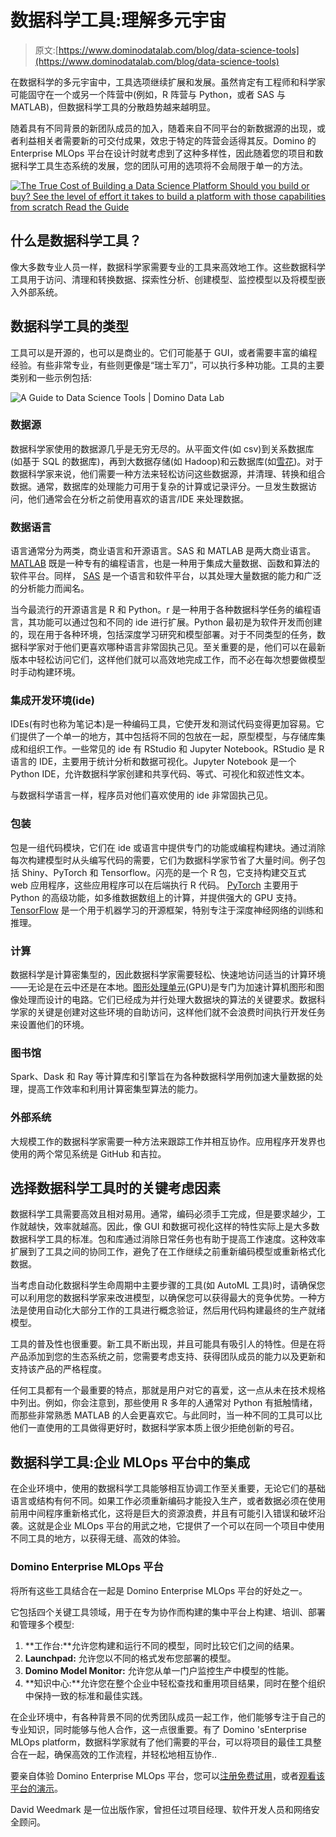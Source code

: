 # 数据科学工具:理解多元宇宙

> 原文:[https://www.dominodatalab.com/blog/data-science-tools](https://www.dominodatalab.com/blog/data-science-tools)

在数据科学的多元宇宙中，工具选项继续扩展和发展。虽然肯定有工程师和科学家可能固守在一个或另一个阵营中(例如，R 阵营与 Python，或者 SAS 与 MATLAB)，但数据科学工具的分散趋势越来越明显。

随着具有不同背景的新团队成员的加入，随着来自不同平台的新数据源的出现，或者利益相关者需要新的可交付成果，效忠于特定的阵营会适得其反。Domino 的 Enterprise MLOps 平台在设计时就考虑到了这种多样性，因此随着您的项目和数据科学工具生态系统的发展，您的团队可用的选项将不会局限于单一的方法。

[![The True Cost of Building a  Data Science Platform  Should you build or buy? See the level of effort it takes to build a platform with those capabilities from scratch Read the Guide](../Images/ec78987b2846b00004c35ecd3ab5764c.png)](https://cta-redirect.hubspot.com/cta/redirect/6816846/55c5cf7e-0558-4c49-8177-a3c7cbf3713a) 

## 什么是数据科学工具？

像大多数专业人员一样，数据科学家需要专业的工具来高效地工作。这些数据科学工具用于访问、清理和转换数据、探索性分析、创建模型、监控模型以及将模型嵌入外部系统。

## 数据科学工具的类型

工具可以是开源的，也可以是商业的。它们可能基于 GUI，或者需要丰富的编程经验。有些非常专业，有些则更像是“瑞士军刀”，可以执行多种功能。工具的主要类别和一些示例包括:

![A Guide to Data Science Tools | Domino Data Lab](../Images/4aaf418486ec8df9a7ab52b4636dabc1.png)

### 数据源

数据科学家使用的数据源几乎是无穷无尽的。从平面文件(如 csv)到关系数据库(如基于 SQL 的数据库)，再到大数据存储(如 Hadoop)和云数据库(如[雪花](https://www.dominodatalab.com/partners/snowflake/))。对于数据科学家来说，他们需要一种方法来轻松访问这些数据源，并清理、转换和组合数据。通常，数据库的处理能力可用于复杂的计算或记录评分。一旦发生数据访问，他们通常会在分析之前使用喜欢的语言/IDE 来处理数据。

### 数据语言

语言通常分为两类，商业语言和开源语言。SAS 和 MATLAB 是两大商业语言。 [MATLAB](https://www.mathworks.com/discovery/what-is-matlab.html) 既是一种专有的编程语言，也是一种用于集成大量数据、函数和算法的软件平台。同样， [SAS](https://www.sas.com/en_us/solutions/analytics.html) 是一个语言和软件平台，以其处理大量数据的能力和广泛的分析能力而闻名。

当今最流行的开源语言是 R 和 Python。r 是一种用于各种数据科学任务的编程语言，其功能可以通过包和不同的 ide 进行扩展。Python 最初是为软件开发而创建的，现在用于各种环境，包括深度学习研究和模型部署。对于不同类型的任务，数据科学家对于他们更喜欢哪种语言非常固执己见。至关重要的是，他们可以在最新版本中轻松访问它们，这样他们就可以高效地完成工作，而不必在每次想要做模型时手动构建环境。

### 集成开发环境(ide)

IDEs(有时也称为笔记本)是一种编码工具，它使开发和测试代码变得更加容易。它们提供了一个单一的地方，其中包括将不同的包放在一起，原型模型，与存储库集成和组织工作。一些常见的 ide 有 RStudio 和 Jupyter Notebook。RStudio 是 R 语言的 IDE，主要用于统计分析和数据可视化。Jupyter Notebook 是一个 Python IDE，允许数据科学家创建和共享代码、等式、可视化和叙述性文本。

与数据科学语言一样，程序员对他们喜欢使用的 ide 非常固执己见。

### 包装

包是一组代码模块，它们在 ide 或语言中提供专门的功能或编程构建块。通过消除每次构建模型时从头编写代码的需要，它们为数据科学家节省了大量时间。例子包括 Shiny、PyTorch 和 Tensorflow。闪亮的是一个 R 包，它支持构建交互式 web 应用程序，这些应用程序可以在后端执行 R 代码。 [](https://www.dominodatalab.com/data-science-dictionary/shiny-in-r/) [PyTorch](https://www.dominodatalab.com/data-science-dictionary/pytorch/) 主要用于 Python 的高级功能，如多维数据数组上的计算，并提供强大的 GPU 支持。 [TensorFlow](https://www.dominodatalab.com/data-science-dictionary/tensorflow/) 是一个用于机器学习的开源框架，特别专注于深度神经网络的训练和推理。

### 计算

数据科学是计算密集型的，因此数据科学家需要轻松、快速地访问适当的计算环境——无论是在云中还是在本地。[图形处理单元](https://www.dominodatalab.com/data-science-dictionary/gpu/)(GPU)是专门为加速计算机图形和图像处理而设计的电路。它们已经成为并行处理大数据块的算法的关键要求。数据科学家的关键是创建对这些环境的自助访问，这样他们就不会浪费时间执行开发任务来设置他们的环境。

### 图书馆

Spark、Dask 和 Ray 等计算库和引擎旨在为各种数据科学用例加速大量数据的处理，提高工作效率和利用计算密集型算法的能力。

### 外部系统

大规模工作的数据科学家需要一种方法来跟踪工作并相互协作。应用程序开发界也使用的两个常见系统是 GitHub 和吉拉。

## 选择数据科学工具时的关键考虑因素

数据科学工具需要高效且相对易用。通常，编码必须手工完成，但是要求越少，工作就越快，效率就越高。因此，像 GUI 和数据可视化这样的特性实际上是大多数数据科学工具的标准。包和库通过消除日常任务也有助于提高工作速度。这种效率扩展到了工具之间的协同工作，避免了在工作继续之前重新编码模型或重新格式化数据。

当考虑自动化数据科学生命周期中主要步骤的工具(如 AutoML 工具)时，请确保您可以利用您的数据科学家来改进模型，以确保您可以获得最大的竞争优势。一种方法是使用自动化大部分工作的工具进行概念验证，然后用代码构建最终的生产就绪模型。

工具的普及性也很重要。新工具不断出现，并且可能具有吸引人的特性。但是在将产品添加到您的生态系统之前，您需要考虑支持、获得团队成员的能力以及更新和支持该产品的严格程度。

任何工具都有一个最重要的特点，那就是用户对它的喜爱，这一点从未在技术规格中列出。例如，你会注意到，那些使用 R 多年的人通常对 Python 有抵触情绪，而那些非常熟悉 MATLAB 的人会更喜欢它。与此同时，当一种不同的工具可以比他们一直使用的工具做得更好时，数据科学家本质上很少拒绝创新的号召。

## 数据科学工具:企业 MLOps 平台中的集成

在企业环境中，使用的数据科学工具能够相互协调工作至关重要，无论它们的基础语言或结构有何不同。如果工作必须重新编码才能投入生产，或者数据必须在使用前用中间程序重新格式化，这将是巨大的资源浪费，并且有可能引入错误和破坏沿袭。这就是企业 MLOps 平台的用武之地，它提供了一个可以在同一个项目中使用不同工具的地方，以获得无缝、高效的体验。

### Domino Enterprise MLOps 平台

将所有这些工具结合在一起是 Domino Enterprise MLOps 平台的好处之一。

它包括四个关键工具领域，用于在专为协作而构建的集中平台上构建、培训、部署和管理多个模型:

1.  **工作台:**允许您构建和运行不同的模型，同时比较它们之间的结果。
2.  **Launchpad:** 允许您以不同的格式发布您部署的模型。
3.  **Domino Model Monitor:** 允许您从单一门户监控生产中模型的性能。
4.  **知识中心:**允许您在整个企业中轻松查找和重用项目结果，同时在整个组织中保持一致的标准和最佳实践。

在企业环境中，有各种背景不同的优秀团队成员一起工作，他们能够专注于自己的专业知识，同时能够与他人合作，这一点很重要。有了 Domino 'sEnterprise MLOps platform，数据科学家就有了他们需要的平台，可以将项目的最佳工具整合在一起，确保高效的工作流程，并轻松地相互协作..

要亲自体验 Domino Enterprise MLOps 平台，您可以[注册免费试用](https://www.dominodatalab.com/product/domino-data-science-platform/)，或者[观看该平台的演示](https://www.dominodatalab.com/product/domino-data-science-platform/)。

David Weedmark 是一位出版作家，曾担任过项目经理、软件开发人员和网络安全顾问。